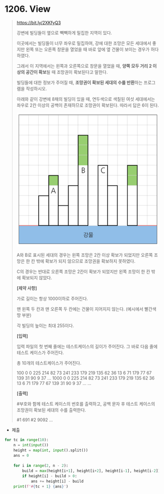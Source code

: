 # 1206. View

> https://bit.ly/2XKfyQ3
>
> 강변에 빌딩들이 옆으로 빽빽하게 밀집한 지역이 있다.
>
> 이곳에서는 빌딩들이 너무 좌우로 밀집하여, 강에 대한 조망은 모든 세대에서 좋지만 왼쪽 또는 오른쪽 창문을 열었을 때 바로 앞에 옆 건물이 보이는 경우가 허다하였다.
>
> 그래서 이 지역에서는 왼쪽과 오른쪽으로 창문을 열었을 때, **양쪽 모두 거리 2 이상의 공간이 확보**될 때 조망권이 확보된다고 말한다.
>
> 빌딩들에 대한 정보가 주어질 때, **조망권이 확보된 세대의 수를 반환**하는 프로그램을 작성하시오.
>
> 아래와 같이 강변에 8채의 빌딩이 있을 때, 연두색으로 색칠된 여섯 세대에서는 좌우로 2칸 이상의 공백이 존재하므로 조망권이 확보된다. 따라서 답은 6이 된다.
>
> ![image-20210819173608171](01206-View.assets/image-20210819173608171.png)
>
> A와 B로 표시된 세대의 경우는 왼쪽 조망은 2칸 이상 확보가 되었지만 오른쪽 조망은 한 칸 밖에 확보가 되지 않으므로 조망권을 확보하지 못하였다.
>
> C의 경우는 반대로 오른쪽 조망은 2칸이 확보가 되었지만 왼쪽 조망이 한 칸 밖에 확보되지 않았다.
>
> **[제약 사항]**
>
> 가로 길이는 항상 1000이하로 주어진다.
>
> 맨 왼쪽 두 칸과 맨 오른쪽 두 칸에는 건물이 지어지지 않는다. (예시에서 빨간색 땅 부분)
>
> 각 빌딩의 높이는 최대 255이다.
>
> **[입력]**
>
> 입력 파일의 첫 번째 줄에는 테스트케이스의 길이가 주어진다. 그 바로 다음 줄에 테스트 케이스가 주어진다.
>
> 총 10개의 테스트케이스가 주어진다.
>
> 100
> 0 0 225 214 82 73 241 233 179 219 135 62 36 13 6 71 179 77 67 139 31 90 9 37 ...
> 1000
> 0 0 225 214 82 73 241 233 179 219 135 62 36 13 6 71 179 77 67 139 31 90 9 37 ...
> ...
>
> **[출력]**
>
> \#부호와 함께 테스트 케이스의 번호를 출력하고, 공백 문자 후 테스트 케이스의 조망권이 확보된 세대의 수를 출력한다.
>
> \#1 691
> \#2 9092
> ...

- 제출

```python
for tc in range(10):
    n = int(input())
    height = map(int, input().split())
    ans = 0
    
    for i in range(2, n - 2):
        build = max(height[i+1], height[i+2], height[i-1], height[i-2])
        if height[i] - build > 0:
            ans += height[i] - build
    print(f'#{tc + 1} {ans}')
```

